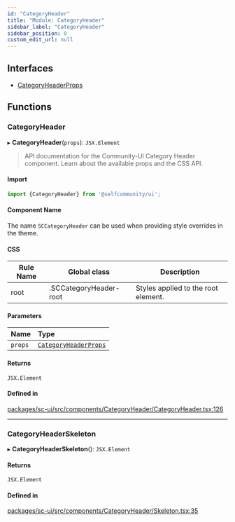 ```yaml
---
id: "CategoryHeader"
title: "Module: CategoryHeader"
sidebar_label: "CategoryHeader"
sidebar_position: 0
custom_edit_url: null
---
```


## Interfaces

- [CategoryHeaderProps](../interfaces/CategoryHeader.CategoryHeaderProps)

## Functions

### CategoryHeader

▸ **CategoryHeader**(`props`): `JSX.Element`

> API documentation for the Community-UI Category Header component. Learn about the available props and the CSS API.

#### Import
```jsx
import {CategoryHeader} from '@selfcommunity/ui';
```
#### Component Name

The name `SCCategoryHeader` can be used when providing style overrides in the theme.

#### CSS

|Rule Name|Global class|Description|
|---|---|---|
|root|.SCCategoryHeader-root|Styles applied to the root element.|

#### Parameters

| Name | Type |
| :------ | :------ |
| `props` | [`CategoryHeaderProps`](../interfaces/CategoryHeader.CategoryHeaderProps) |

#### Returns

`JSX.Element`

#### Defined in

[packages/sc-ui/src/components/CategoryHeader/CategoryHeader.tsx:126](https://github.com/selfcommunity/community-ui/blob/009afd8/packages/sc-ui/src/components/CategoryHeader/CategoryHeader.tsx#L126)

___

### CategoryHeaderSkeleton

▸ **CategoryHeaderSkeleton**(): `JSX.Element`

#### Returns

`JSX.Element`

#### Defined in

[packages/sc-ui/src/components/CategoryHeader/Skeleton.tsx:35](https://github.com/selfcommunity/community-ui/blob/009afd8/packages/sc-ui/src/components/CategoryHeader/Skeleton.tsx#L35)
